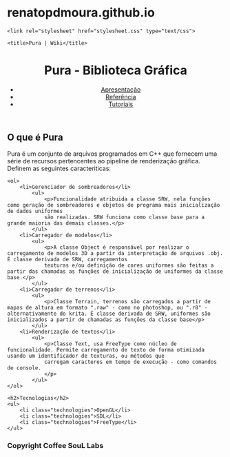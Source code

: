 # renatopdmoura.github.io

<!DOCTYPE html>
<html>
<head>
	<meta charset="UTF-8">
	<meta name="description" content="Referência de biblioteca Pura">
	<meta name="keywords" content="Programação, OpenGL, Game Engine, C++, C, Games, Gráficos 3D, Wiki, Referência, Pura">
	<meta name="author" content="Renato Moura">
	<meta name="viewport" content="width=device-width, initial-scale=1.0">
	
	<link rel="stylesheet" href="stylesheet.css" type="text/css">

	<title>Pura | Wiki</title>

</head>
<body>

<header id="main-header" class="col-2">
	<div class="col-2">
		<h1 id="main-title">Pura - Biblioteca Gráfica</h1>
	</div>
	<nav class="col-8">
		<ul>
			<li class="item-menu"><a href="#" accesskey="a" class="link-menu">Apresentação</a></li>
			<li class="item-menu"><a href="#" accesskey="r" class="link-menu">Referência</a></li>
			<li class="item-menu"><a href="#" accesskey="t" class="link-menu">Tutoriais</a></li>
		</ul>
	</nav>
</header>

<section id="presentation" class="col-12 row">
	<h1>O que é Pura</h1>
	<p>Pura é um conjunto de arquivos programados em C++ que fornecem uma série de recursos pertencentes ao pipeline de renderização gráfica. 
	Definem as seguintes caracteriticas:</p>

	<ol>
		<li>Gerenciador de sombreadores</li>
			<ul>
				<p>Funcionalidade atribuida a classe SRW, nela funções como geração de sombreadores e objetos de programa mais inicialização de dados uniformes
				são realizadas. SRW funciona como classe base para a grande maioria das demais classes.</p>
			</ul>
		<li>Carregador de modelos</li>
			<ul>
				<p>A classe Object é responsável por realizar o carregamento de modelos 3D a partir da interpretação de arquivos .obj. É classe derivada de SRW, carregamentos
				texturas e/ou definição de cores uniformes são feitas a partir das chamadas as funções de inicialização de uniformes da classe base.</p>
			</ul>
		<li>Carregador de terrenos</li>
			<ul>
				<p>Classe Terrain, terrenos são carregados a partir de mapas de altura em formato ".raw" - como no photoshop, ou ".r8" - alternativamente do krita. É classe derivada de SRW, uniformes são inicializados a partir de chamadas as funções da classe base</p>
			</ul>
		<li>Renderização de textos</li>
			<ul>
				<p>Classe Text, usa FreeType como núcleo de funcionalidade. Permite carregamento de texto de forma otimizada usando um identificador de texturas, ou métodos que 
				carregam caracteres em tempo de execução - como comandos de console.
				</p>
			</ul>
	</ol>

	<h2>Tecnologias</h2>
	<ul>
		<li class="technologies">OpenGL</li>
		<li class="technologies">SDL</li>
		<li class="technologies">FreeType</li>
	</ul>
</section>

<footer class="col-12">
		<h3>Copyright Coffee SouL Labs</h3>
</footer>

</body>
</html>

